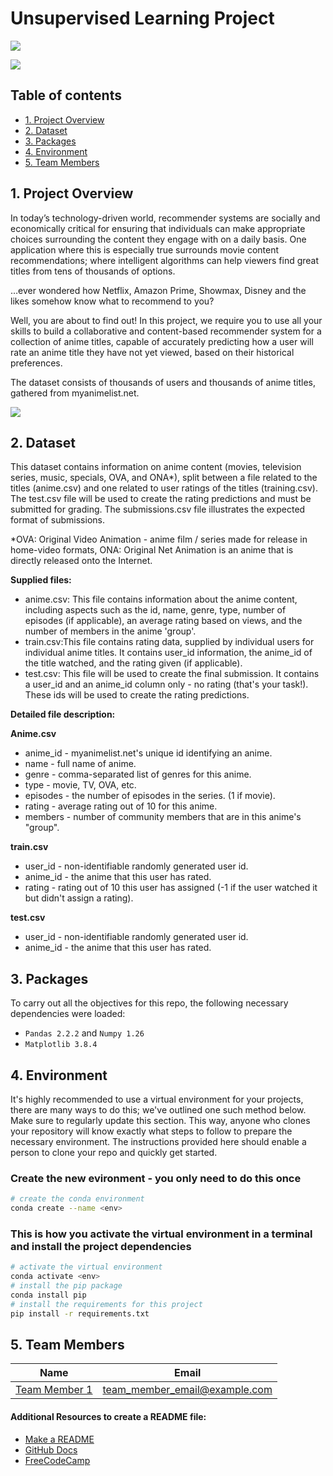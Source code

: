 # Unsupervised Learning Project

![](https://img.shields.io/badge/Python-3776AB.svg?style=for-the-badge&logo=Python&logoColor=white)

![](https://github.com/claudaewilson/Unsupervised_Learning_Project/blob/main/anime_1.png)

## Table of contents
* [1. Project Overview](#project-description)
* [2. Dataset](#dataset)
* [3. Packages](#packages)
* [4. Environment](#environment)
* [5. Team Members](#team-members)

## 1. Project Overview <a class="anchor" id="project-description"></a>
In today’s technology-driven world, recommender systems are socially and economically critical for ensuring that individuals can make appropriate choices surrounding the content they engage with on a daily basis. One application where this is especially true surrounds movie content recommendations; where intelligent algorithms can help viewers find great titles from tens of thousands of options.

…ever wondered how Netflix, Amazon Prime, Showmax, Disney and the likes somehow know what to recommend to you?

Well, you are about to find out! In this project, we require you to use all your skills to build a collaborative and content-based recommender system for a collection of anime titles, capable of accurately predicting how a user will rate an anime title they have not yet viewed, based on their historical preferences.

The dataset consists of thousands of users and thousands of anime titles, gathered from myanimelist.net.

![](https://github.com/claudaewilson/Unsupervised_Learning_Project/blob/main/anime_2.png)

## 2. Dataset <a class="anchor" id="dataset"></a>
This dataset contains information on anime content (movies, television series, music, specials, OVA, and ONA*), split between a file related to the titles (anime.csv) and one related to user ratings of the titles (training.csv). The test.csv file will be used to create the rating predictions and must be submitted for grading. The submissions.csv file illustrates the expected format of submissions.

*OVA: Original Video Animation - anime film / series made for release in home-video formats, ONA: Original Net Animation is an anime that is directly released onto the Internet.

**Supplied files:**
* anime.csv: This file contains information about the anime content, including aspects such as the id, name, genre, type, number of episodes (if applicable), an average rating based on views, and the number of members in the anime 'group'.
* train.csv:This file contains rating data, supplied by individual users for individual anime titles. It contains user_id information, the anime_id of the title watched, and the rating given (if applicable).
* test.csv: This file will be used to create the final submission. It contains a user_id and an anime_id column only - no rating (that's your task!). These ids will be used to create the rating predictions.

**Detailed file description:**

**Anime.csv**
* anime_id - myanimelist.net's unique id identifying an anime.
* name - full name of anime.
* genre - comma-separated list of genres for this anime.
* type - movie, TV, OVA, etc.
* episodes - the number of episodes in the series. (1 if movie).
* rating - average rating out of 10 for this anime.
* members - number of community members that are in this anime's "group".

**train.csv**
* user_id - non-identifiable randomly generated user id.
* anime_id - the anime that this user has rated.
* rating - rating out of 10 this user has assigned (-1 if the user watched it but didn't assign a rating).

**test.csv**
* user_id - non-identifiable randomly generated user id.
* anime_id - the anime that this user has rated.

## 3. Packages <a class="anchor" id="packages"></a>

To carry out all the objectives for this repo, the following necessary dependencies were loaded:
+ `Pandas 2.2.2` and `Numpy 1.26`
+ `Matplotlib 3.8.4`
 

## 4. Environment <a class="anchor" id="environment"></a>

It's highly recommended to use a virtual environment for your projects, there are many ways to do this; we've outlined one such method below. Make sure to regularly update this section. This way, anyone who clones your repository will know exactly what steps to follow to prepare the necessary environment. The instructions provided here should enable a person to clone your repo and quickly get started.

### Create the new evironment - you only need to do this once

```bash
# create the conda environment
conda create --name <env>
```

### This is how you activate the virtual environment in a terminal and install the project dependencies

```bash
# activate the virtual environment
conda activate <env>
# install the pip package
conda install pip
# install the requirements for this project
pip install -r requirements.txt
```

## 5. Team Members<a class="anchor" id="team-members"></a>

| Name                                                                                        |  Email              
|---------------------------------------------------------------------------------------------|--------------------             
| [Team Member 1](https://github.com/<username>)                                              | team_member_email@example.com



#### Additional Resources to create a README file:
- [Make a README](https://www.makeareadme.com/)
- [GitHub Docs](https://docs.github.com/en/repositories/managing-your-repositorys-settings-and-features/customizing-your-repository/about-readmes)
- [FreeCodeCamp](https://www.freecodecamp.org/news/how-to-write-a-good-readme-file/)

